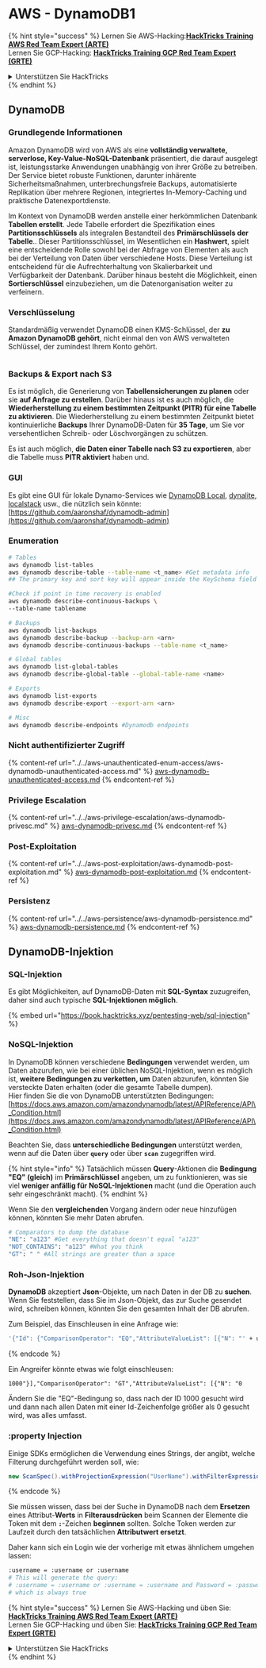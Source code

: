 # AWS - DynamoDB1

{% hint style="success" %}
Lernen Sie AWS-Hacking:<img src="/.gitbook/assets/image.png" alt="" data-size="line">[**HackTricks Training AWS Red Team Expert (ARTE)**](https://training.hacktricks.xyz/courses/arte)<img src="/.gitbook/assets/image.png" alt="" data-size="line">\
Lernen Sie GCP-Hacking: <img src="/.gitbook/assets/image (2).png" alt="" data-size="line">[**HackTricks Training GCP Red Team Expert (GRTE)**<img src="/.gitbook/assets/image (2).png" alt="" data-size="line">](https://training.hacktricks.xyz/courses/grte)

<details>

<summary>Unterstützen Sie HackTricks</summary>

* Überprüfen Sie die [**Abonnementpläne**](https://github.com/sponsors/carlospolop)!
* **Treten Sie der** 💬 [**Discord-Gruppe**](https://discord.gg/hRep4RUj7f) oder der [**Telegramm-Gruppe**  ](https://t.me/peass) bei oder **folgen** Sie uns auf **Twitter** 🐦 [**@hacktricks\_live**](https://twitter.com/hacktricks\_live)**.**
* **Teilen Sie Hacking-Tricks, indem Sie PRs an die** [**HackTricks**](https://github.com/carlospolop/hacktricks) und [**HackTricks Cloud**](https://github.com/carlospolop/hacktricks-cloud) Github-Repositorys senden.

</details>
{% endhint %}

## DynamoDB

### Grundlegende Informationen

Amazon DynamoDB wird von AWS als eine **vollständig verwaltete, serverlose, Key-Value-NoSQL-Datenbank** präsentiert, die darauf ausgelegt ist, leistungsstarke Anwendungen unabhängig von ihrer Größe zu betreiben. Der Service bietet robuste Funktionen, darunter inhärente Sicherheitsmaßnahmen, unterbrechungsfreie Backups, automatisierte Replikation über mehrere Regionen, integriertes In-Memory-Caching und praktische Datenexportdienste.

Im Kontext von DynamoDB werden anstelle einer herkömmlichen Datenbank **Tabellen erstellt**. Jede Tabelle erfordert die Spezifikation eines **Partitionsschlüssels** als integralen Bestandteil des **Primärschlüssels der Tabelle**.. Dieser Partitionsschlüssel, im Wesentlichen ein **Hashwert**, spielt eine entscheidende Rolle sowohl bei der Abfrage von Elementen als auch bei der Verteilung von Daten über verschiedene Hosts. Diese Verteilung ist entscheidend für die Aufrechterhaltung von Skalierbarkeit und Verfügbarkeit der Datenbank. Darüber hinaus besteht die Möglichkeit, einen **Sortierschlüssel** einzubeziehen, um die Datenorganisation weiter zu verfeinern.

### Verschlüsselung

Standardmäßig verwendet DynamoDB einen KMS-Schlüssel, der **zu Amazon DynamoDB gehört**, nicht einmal den von AWS verwalteten Schlüssel, der zumindest Ihrem Konto gehört.

<figure><img src="https://lh4.googleusercontent.com/JjtNS7aA-_GRMgZb4v93jWEQJi6DQdUPq0FEpzZPdeyCeNoG05p0NJiV9Zs-ULs_-Tfjmx0W1ZgsE2Ui2ljo7D-1a87Xny-gpLVQO0XmXdFoph9ci1RepbVNwaCe9oPruEZSEDxGTxF5dIv6pW1WpT6kWA=s2048" alt=""><figcaption></figcaption></figure>

### Backups & Export nach S3

Es ist möglich, die Generierung von **Tabellensicherungen zu planen** oder sie **auf Anfrage zu erstellen**. Darüber hinaus ist es auch möglich, die **Wiederherstellung zu einem bestimmten Zeitpunkt (PITR) für eine Tabelle zu aktivieren**. Die Wiederherstellung zu einem bestimmten Zeitpunkt bietet kontinuierliche **Backups** Ihrer DynamoDB-Daten für **35 Tage**, um Sie vor versehentlichen Schreib- oder Löschvorgängen zu schützen.

Es ist auch möglich, **die Daten einer Tabelle nach S3 zu exportieren**, aber die Tabelle muss **PITR aktiviert** haben und.

### GUI

Es gibt eine GUI für lokale Dynamo-Services wie [DynamoDB Local](https://aws.amazon.com/blogs/aws/dynamodb-local-for-desktop-development/), [dynalite](https://github.com/mhart/dynalite), [localstack](https://github.com/localstack/localstack) usw., die nützlich sein könnte: [https://github.com/aaronshaf/dynamodb-admin](https://github.com/aaronshaf/dynamodb-admin)

### Enumeration
```bash
# Tables
aws dynamodb list-tables
aws dynamodb describe-table --table-name <t_name> #Get metadata info
## The primary key and sort key will appear inside the KeySchema field

#Check if point in time recovery is enabled
aws dynamodb describe-continuous-backups \
--table-name tablename

# Backups
aws dynamodb list-backups
aws dynamodb describe-backup --backup-arn <arn>
aws dynamodb describe-continuous-backups --table-name <t_name>

# Global tables
aws dynamodb list-global-tables
aws dynamodb describe-global-table --global-table-name <name>

# Exports
aws dynamodb list-exports
aws dynamodb describe-export --export-arn <arn>

# Misc
aws dynamodb describe-endpoints #Dynamodb endpoints
```
### Nicht authentifizierter Zugriff

{% content-ref url="../../aws-unauthenticated-enum-access/aws-dynamodb-unauthenticated-access.md" %}
[aws-dynamodb-unauthenticated-access.md](../../aws-unauthenticated-enum-access/aws-dynamodb-unauthenticated-access.md)
{% endcontent-ref %}

### Privilege Escalation

{% content-ref url="../../aws-privilege-escalation/aws-dynamodb-privesc.md" %}
[aws-dynamodb-privesc.md](../../aws-privilege-escalation/aws-dynamodb-privesc.md)
{% endcontent-ref %}

### Post-Exploitation

{% content-ref url="../../aws-post-exploitation/aws-dynamodb-post-exploitation.md" %}
[aws-dynamodb-post-exploitation.md](../../aws-post-exploitation/aws-dynamodb-post-exploitation.md)
{% endcontent-ref %}

### Persistenz

{% content-ref url="../../aws-persistence/aws-dynamodb-persistence.md" %}
[aws-dynamodb-persistence.md](../../aws-persistence/aws-dynamodb-persistence.md)
{% endcontent-ref %}

## DynamoDB-Injektion

### SQL-Injektion

Es gibt Möglichkeiten, auf DynamoDB-Daten mit **SQL-Syntax** zuzugreifen, daher sind auch typische **SQL-Injektionen möglich**.

{% embed url="https://book.hacktricks.xyz/pentesting-web/sql-injection" %}

### NoSQL-Injektion

In DynamoDB können verschiedene **Bedingungen** verwendet werden, um Daten abzurufen, wie bei einer üblichen NoSQL-Injektion, wenn es möglich ist, **weitere Bedingungen zu verketten, um** Daten abzurufen, könnten Sie versteckte Daten erhalten (oder die gesamte Tabelle dumpen).\
Hier finden Sie die von DynamoDB unterstützten Bedingungen: [https://docs.aws.amazon.com/amazondynamodb/latest/APIReference/API\_Condition.html](https://docs.aws.amazon.com/amazondynamodb/latest/APIReference/API\_Condition.html)

Beachten Sie, dass **unterschiedliche Bedingungen** unterstützt werden, wenn auf die Daten über **`query`** oder über **`scan`** zugegriffen wird.

{% hint style="info" %}
Tatsächlich müssen **Query**-Aktionen die **Bedingung "EQ" (gleich)** im **Primärschlüssel** angeben, um zu funktionieren, was sie viel **weniger anfällig für NoSQL-Injektionen** macht (und die Operation auch sehr eingeschränkt macht).
{% endhint %}

Wenn Sie den **vergleichenden** Vorgang ändern oder neue hinzufügen können, könnten Sie mehr Daten abrufen.
```bash
# Comparators to dump the database
"NE": "a123" #Get everything that doesn't equal "a123"
"NOT_CONTAINS": "a123" #What you think
"GT": " " #All strings are greater than a space
```
### Roh-Json-Injektion

**DynamoDB** akzeptiert **Json**-Objekte, um nach Daten in der DB zu **suchen**. Wenn Sie feststellen, dass Sie im Json-Objekt, das zur Suche gesendet wird, schreiben können, könnten Sie den gesamten Inhalt der DB abrufen.

Zum Beispiel, das Einschleusen in eine Anfrage wie:
```bash
'{"Id": {"ComparisonOperator": "EQ","AttributeValueList": [{"N": "' + user_input + '"}]}}'
```
{% endcode %}

Ein Angreifer könnte etwas wie folgt einschleusen:

`1000"}],"ComparisonOperator": "GT","AttributeValueList": [{"N": "0`

Ändern Sie die "EQ"-Bedingung so, dass nach der ID 1000 gesucht wird und dann nach allen Daten mit einer Id-Zeichenfolge größer als 0 gesucht wird, was alles umfasst.

### :property Injection

Einige SDKs ermöglichen die Verwendung eines Strings, der angibt, welche Filterung durchgeführt werden soll, wie:
```java
new ScanSpec().withProjectionExpression("UserName").withFilterExpression(user_input+" = :username and Password = :password").withValueMap(valueMap)
```
{% endcode %}

Sie müssen wissen, dass bei der Suche in DynamoDB nach dem **Ersetzen** eines Attribut-**Werts** in **Filterausdrücken** beim Scannen der Elemente die Token mit dem **`:`**-Zeichen **beginnen** sollten. Solche Token werden zur Laufzeit durch den tatsächlichen **Attributwert ersetzt**.

Daher kann sich ein Login wie der vorherige mit etwas ähnlichem umgehen lassen:
```bash
:username = :username or :username
# This will generate the query:
# :username = :username or :username = :username and Password = :password
# which is always true
```
{% hint style="success" %}
Lernen Sie AWS-Hacking und üben Sie:<img src="/.gitbook/assets/image.png" alt="" data-size="line">[**HackTricks Training AWS Red Team Expert (ARTE)**](https://training.hacktricks.xyz/courses/arte)<img src="/.gitbook/assets/image.png" alt="" data-size="line">\
Lernen Sie GCP-Hacking und üben Sie: <img src="/.gitbook/assets/image (2).png" alt="" data-size="line">[**HackTricks Training GCP Red Team Expert (GRTE)**<img src="/.gitbook/assets/image (2).png" alt="" data-size="line">](https://training.hacktricks.xyz/courses/grte)

<details>

<summary>Unterstützen Sie HackTricks</summary>

* Überprüfen Sie die [**Abonnementpläne**](https://github.com/sponsors/carlospolop)!
* **Treten Sie der** 💬 [**Discord-Gruppe**](https://discord.gg/hRep4RUj7f) oder der [**Telegram-Gruppe**](https://t.me/peass) bei oder **folgen** Sie uns auf **Twitter** 🐦 [**@hacktricks\_live**](https://twitter.com/hacktricks\_live)**.**
* **Teilen Sie Hacking-Tricks, indem Sie PRs an die** [**HackTricks**](https://github.com/carlospolop/hacktricks) und [**HackTricks Cloud**](https://github.com/carlospolop/hacktricks-cloud) github Repositories einreichen.

</details>
{% endhint %}
